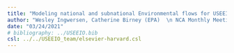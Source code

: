 ```yaml
---
title: "Modeling national and subnational Environmental flows for USEEIO"
author: "Wesley Ingwersen, Catherine Birney (EPA)  \n NCA Monthly Meeting"
date: "03/24/2021"
# bibliography: ../USEEIO.bib
csl: ../../USEEIO_team/elsevier-harvard.csl
---
```

